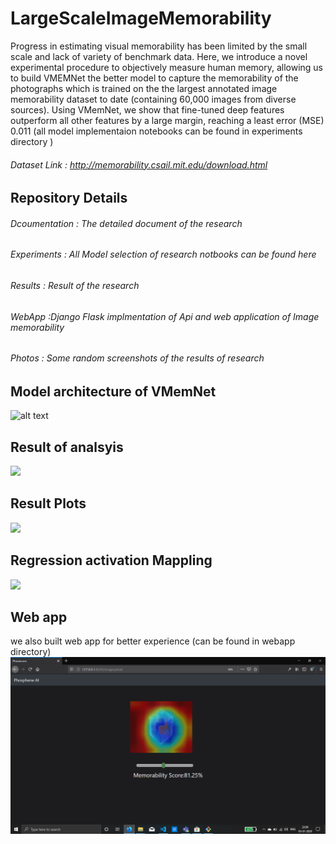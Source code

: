 # LargeScaleImageMemorability
Progress in estimating visual memorability has been limited by the small scale and lack of variety of benchmark data. Here, we introduce a novel experimental procedure to objectively measure human memory, allowing us to build VMEMNet the better model to capture the memorability of the photographs  which is trained on the  the largest annotated image memorability dataset to date (containing 60,000 images from diverse sources). Using VMemNet, we show that fine-tuned deep features outperform all other features by a large margin, reaching a least error (MSE) 0.011 (all model implementaion notebooks can be found in experiments directory )

###### Dataset Link  : http://memorability.csail.mit.edu/download.html

## Repository Details
###### Dcoumentation : The detailed document of the research 
###### Experiments  : All Model selection of research notbooks can be found here
###### Results  : Result of the research
###### WebApp  :Django Flask implmentation of Api and web application of Image memorability
###### Photos : Some random screenshots of the results of research

## Model architecture of VMemNet
![alt text](https://github.com/vinotharjun/LargeScaleImageMemorability/blob/master/Photos/model.png)
## Result of analsyis
![](https://github.com/vinotharjun/LargeScaleImageMemorability/blob/master/Photos/comparision.png)

## Result Plots 

![](https://github.com/vinotharjun/LargeScaleImageMemorability/blob/master/Photos/grids.png)


## Regression activation Mappling
![](https://github.com/vinotharjun/LargeScaleImageMemorability/blob/master/Photos/heatmap%20grid.png)

## Web app 
we also built web app for better experience  (can be found in webapp directory)
![](https://github.com/vinotharjun/LargeScaleImageMemorability/blob/master/Photos/output.png)
